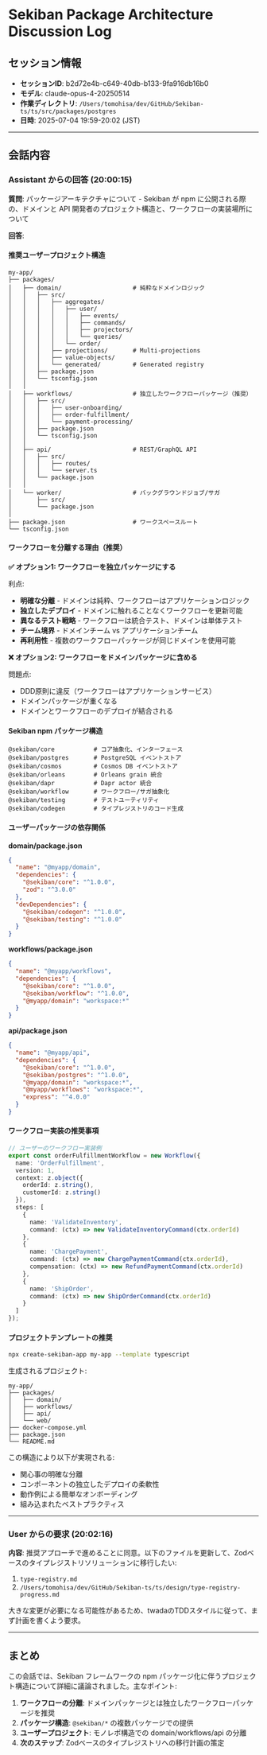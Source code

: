 # Sekiban Package Architecture Discussion Log

## セッション情報
- **セッションID**: b2d72e4b-c649-40db-b133-9fa916db16b0
- **モデル**: claude-opus-4-20250514
- **作業ディレクトリ**: `/Users/tomohisa/dev/GitHub/Sekiban-ts/ts/src/packages/postgres`
- **日時**: 2025-07-04 19:59-20:02 (JST)

---

## 会話内容

### Assistant からの回答 (20:00:15)

**質問**: パッケージアーキテクチャについて - Sekiban が npm に公開される際の、ドメインと API 開発者のプロジェクト構造と、ワークフローの実装場所について

**回答**: 

#### 推奨ユーザープロジェクト構造

```
my-app/
├── packages/
│   ├── domain/                    # 純粋なドメインロジック
│   │   ├── src/
│   │   │   ├── aggregates/
│   │   │   │   ├── user/
│   │   │   │   │   ├── events/
│   │   │   │   │   ├── commands/
│   │   │   │   │   ├── projectors/
│   │   │   │   │   └── queries/
│   │   │   │   └── order/
│   │   │   ├── projections/       # Multi-projections
│   │   │   ├── value-objects/
│   │   │   └── generated/         # Generated registry
│   │   ├── package.json
│   │   └── tsconfig.json
│   │
│   ├── workflows/                 # 独立したワークフローパッケージ（推奨）
│   │   ├── src/
│   │   │   ├── user-onboarding/
│   │   │   ├── order-fulfillment/
│   │   │   └── payment-processing/
│   │   ├── package.json
│   │   └── tsconfig.json
│   │
│   ├── api/                       # REST/GraphQL API
│   │   ├── src/
│   │   │   ├── routes/
│   │   │   └── server.ts
│   │   └── package.json
│   │
│   └── worker/                    # バックグラウンドジョブ/サガ
│       ├── src/
│       └── package.json
│
├── package.json                   # ワークスペースルート
└── tsconfig.json
```

#### ワークフローを分離する理由（推奨）

**✅ オプション1: ワークフローを独立パッケージにする**

利点:
- **明確な分離** - ドメインは純粋、ワークフローはアプリケーションロジック
- **独立したデプロイ** - ドメインに触れることなくワークフローを更新可能
- **異なるテスト戦略** - ワークフローは統合テスト、ドメインは単体テスト
- **チーム境界** - ドメインチーム vs アプリケーションチーム
- **再利用性** - 複数のワークフローパッケージが同じドメインを使用可能

**❌ オプション2: ワークフローをドメインパッケージに含める**

問題点:
- DDD原則に違反（ワークフローはアプリケーションサービス）
- ドメインパッケージが重くなる
- ドメインとワークフローのデプロイが結合される

#### Sekiban npm パッケージ構造

```
@sekiban/core           # コア抽象化、インターフェース
@sekiban/postgres       # PostgreSQL イベントストア
@sekiban/cosmos         # Cosmos DB イベントストア  
@sekiban/orleans        # Orleans grain 統合
@sekiban/dapr           # Dapr actor 統合
@sekiban/workflow       # ワークフロー/サガ抽象化
@sekiban/testing        # テストユーティリティ
@sekiban/codegen        # タイプレジストリのコード生成
```

#### ユーザーパッケージの依存関係

**domain/package.json**
```json
{
  "name": "@myapp/domain",
  "dependencies": {
    "@sekiban/core": "^1.0.0",
    "zod": "^3.0.0"
  },
  "devDependencies": {
    "@sekiban/codegen": "^1.0.0",
    "@sekiban/testing": "^1.0.0"
  }
}
```

**workflows/package.json**
```json
{
  "name": "@myapp/workflows",
  "dependencies": {
    "@sekiban/core": "^1.0.0",
    "@sekiban/workflow": "^1.0.0",
    "@myapp/domain": "workspace:*"
  }
}
```

**api/package.json**
```json
{
  "name": "@myapp/api",
  "dependencies": {
    "@sekiban/core": "^1.0.0",
    "@sekiban/postgres": "^1.0.0",
    "@myapp/domain": "workspace:*",
    "@myapp/workflows": "workspace:*",
    "express": "^4.0.0"
  }
}
```

#### ワークフロー実装の推奨事項

```typescript
// ユーザーのワークフロー実装例
export const orderFulfillmentWorkflow = new Workflow({
  name: 'OrderFulfillment',
  version: 1,
  context: z.object({
    orderId: z.string(),
    customerId: z.string()
  }),
  steps: [
    {
      name: 'ValidateInventory',
      command: (ctx) => new ValidateInventoryCommand(ctx.orderId)
    },
    {
      name: 'ChargePayment',
      command: (ctx) => new ChargePaymentCommand(ctx.orderId),
      compensation: (ctx) => new RefundPaymentCommand(ctx.orderId)
    },
    {
      name: 'ShipOrder',
      command: (ctx) => new ShipOrderCommand(ctx.orderId)
    }
  ]
});
```

#### プロジェクトテンプレートの推奨

```bash
npx create-sekiban-app my-app --template typescript
```

生成されるプロジェクト:
```
my-app/
├── packages/
│   ├── domain/
│   ├── workflows/
│   ├── api/
│   └── web/
├── docker-compose.yml
├── package.json
└── README.md
```

この構造により以下が実現される:
- 関心事の明確な分離
- コンポーネントの独立したデプロイの柔軟性
- 動作例による簡単なオンボーディング
- 組み込まれたベストプラクティス

---

### User からの要求 (20:02:16)

**内容**: 
推奨アプローチで進めることに同意。以下のファイルを更新して、Zodベースのタイプレジストリソリューションに移行したい:

1. `type-registry.md`
2. `/Users/tomohisa/dev/GitHub/Sekiban-ts/ts/design/type-registry-progress.md`

大きな変更が必要になる可能性があるため、twadaのTDDスタイルに従って、まず計画を書くよう要求。

---

## まとめ

この会話では、Sekiban フレームワークの npm パッケージ化に伴うプロジェクト構造について詳細に議論されました。主なポイント:

1. **ワークフローの分離**: ドメインパッケージとは独立したワークフローパッケージを推奨
2. **パッケージ構造**: `@sekiban/*` の複数パッケージでの提供
3. **ユーザープロジェクト**: モノレポ構造での domain/workflows/api の分離
4. **次のステップ**: Zodベースのタイプレジストリへの移行計画の策定